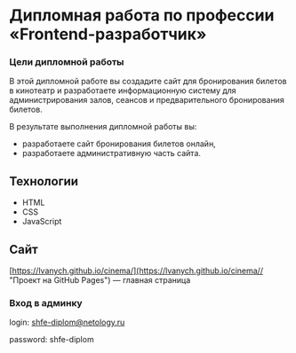 # Дипломная работа по профессии «Frontend-разработчик»

### Цели дипломной работы

В этой дипломной работе вы создадите сайт для бронирования билетов в кинотеатр и разработаете информационную систему для администрирования залов, сеансов и предварительного бронирования билетов.

В результате выполнения дипломной работы вы:
- разработаете сайт бронирования билетов онлайн,
- разработаете административную часть сайта.

## Технологии

- HTML
- CSS
- JavaScript
## Сайт

[https://lvanych.github.io/cinema/](https://lvanych.github.io/cinema// "Проект на GitHub Pages") — главная страница
### Вход в админку

login: shfe-diplom@netology.ru

password: shfe-diplom

